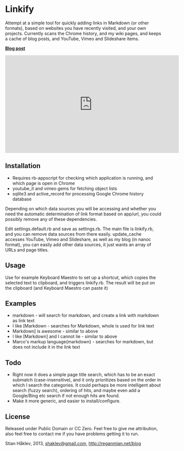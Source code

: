 # Linkify
Attempt at a simple tool for quickly adding links in Markdown (or other formats), based on websites you have recently visited, and your own projects. Currently scans the
Chrome history, and my wiki pages, and keeps a cache of blog posts, and YouTube, Vimeo and Slideshare items.

**[Blog post](http://reganmian.net/blog/2013/03/28/link-helper-for-markdown-using-google-chrome-history-and-other-sources/)**

<iframe width="560" height="315" src="http://www.youtube.com/embed/cDVFjYx7dp4?list=UUEqYaJY03O0tC9Q1oQuXtKA" frameborder="0" allowfullscreen></iframe>

## Installation
- Requires rb-appscript for checking which application is running, and which page is open in Chrome
- youtube_it and vimeo gems for fetching object lists
- sqlite3 and active_record for processing Google Chrome history database

Depending on which data sources you will be accessing and whether you need the automatic determination of link format based on app/url, you could possibly remove any of these dependencies.

Edit settings.default.rb and save as settings.rb. The main file is linkify.rb, and you can remove data sources from there easily. update_cache accesses YouTube, Vimeo and Slideshare, as well as my blog (in nanoc format), you can easily add other data sources, it just wants an array of URLs and page titles.

## Usage
Use for example Keyboard Maestro to set up a shortcut, which copies the selected text to clipboard,
and triggers linkify.rb. The result will be put on the clipboard (and Keyboard Maestro can paste it)

## Examples
- markdown - will search for markdown, and create a link with markdown as link text
- I like [Markdown - searches for Markdown, whole is used for link text
- Markdown] is awesome - similar to above
- I like [Markdown] and I cannot lie - similar to above
- Marco's markup language{markdown} - searches for markdown, but does not include it in the link text

## Todo
- Right now it does a simple page title search, which has to be an exact submatch (case-insensitive), and it only prioritizes based on the order in which I search the categories. It could perhaps be more intelligent about search (fuzzy search), ordering of hits, and maybe even add a Google/Bing etc search if not enough hits are found.
- Make it more generic, and easier to install/configure.

## License
Released under Public Domain or CC Zero. Feel free to give me attribution, also feel free to contact me if you have problems getting it to run.

Stian Håklev, 2013, shaklev@gmail.com, http://reganmian.net/blog